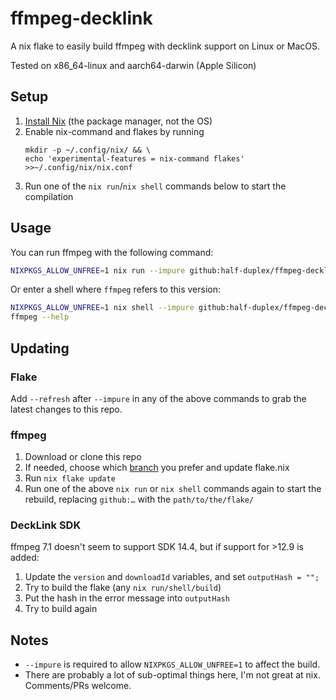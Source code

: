 # ffmpeg-decklink

A nix flake to easily build ffmpeg with decklink support on Linux or MacOS.

Tested on x86\_64-linux and aarch64-darwin (Apple Silicon)

## Setup

1. [Install Nix](https://nixos.org/download/) (the package manager, not the OS)
2. Enable nix-command and flakes by running
   ```
   mkdir -p ~/.config/nix/ && \
   echo 'experimental-features = nix-command flakes' >>~/.config/nix/nix.conf
   ```
3. Run one of the `nix run`/`nix shell` commands below to start the compilation

## Usage

You can run ffmpeg with the following command:
```sh
NIXPKGS_ALLOW_UNFREE=1 nix run --impure github:half-duplex/ffmpeg-decklink -- --help
```

Or enter a shell where `ffmpeg` refers to this version:
```sh
NIXPKGS_ALLOW_UNFREE=1 nix shell --impure github:half-duplex/ffmpeg-decklink
ffmpeg --help
```

## Updating

### Flake

Add `--refresh` after `--impure` in any of the above commands to grab the
latest changes to this repo.

### ffmpeg

1. Download or clone this repo
2. If needed, choose which [branch](https://wiki.nixos.org/wiki/Channel_branches)
   you prefer and update flake.nix
3. Run `nix flake update`
4. Run one of the above `nix run` or `nix shell` commands again to start the
   rebuild, replacing `github:…` with the `path/to/the/flake/`

### DeckLink SDK

ffmpeg 7.1 doesn't seem to support SDK 14.4, but if support for >12.9 is added:
1. Update the `version` and `downloadId` variables, and set `outputHash = "";`
2. Try to build the flake (any `nix run/shell/build`)
3. Put the hash in the error message into `outputHash`
4. Try to build again


## Notes

- `--impure` is required to allow `NIXPKGS_ALLOW_UNFREE=1` to affect the build.
- There are probably a lot of sub-optimal things here, I'm not great at nix. Comments/PRs welcome.

